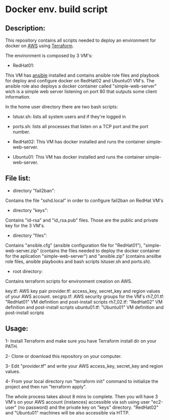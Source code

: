 # Docker env. build script

## Description:

This repository contains all scripts needed to deploy an environment for docker on [AWS](https://aws.amazon.com) using [Terraform](https://www.terraform.io/). 

The environment is composed by 3 VM's:

- RedHat01: 

This VM has [ansible](https://www.ansible.com/) installed and contains ansible role files and playbook for deploy and configure docker on RedHat02 and Ubuntu01 VM's. The ansible role also deploys a docker container called "simple-web-server" wich is a simple web server listening on port 80 that outputs some client information.

In the home user directory there are two bash scripts:
 - lstusr.sh: lists all system users and if they're logged in
 - ports.sh: lists all processes that listen on a TCP port and the port number.

- RedHat02: This VM has docker installed and runs the container simple-web-server.

- Ubuntu01: This VM has docker installed and runs the container simple-web-server.

## File list:

- directory "fail2ban": 

Contains the file "sshd.local" in order to configure fail2ban on RedHat VM's

- directory "keys": 

Contains "id-rsa" and "id_rsa.pub" files. Those are the public and private key for the 3 VM's.

- directory "files": 

Contains "ansible.cfg" (ansible configuration file for "RedHat01"), "simple-web-server.zip" (contains the files needed to deploy the docker container for the aplication "simple-web-server") and "ansible.zip" (contains ansilbe role files, ansible playbooks and bash scripts lstuser.sh and ports.sh).

- root directory:

Contains terraform scripts for environment creation on AWS.

key.tf: AWS key pair
provider.tf: access_key, secret_key and region values of your AWS account.
secgrp.tf: AWS security groups for the VM's
rh7_01.tf: "RedHat01" VM definition and post-install scripts
rh7_02.tf: "RedHat02" VM definition and post-install scripts
ubuntu01.tf: "Ubuntu01" VM definition and post-install scripts

## Usage:

1- Install Terraform and make sure you have Terraform install dir on your PATH.

2- Clone or download this repository on your computer.

3- Edit "provider.tf" and write your AWS access_key, secret_key and region values.

4- From your local directory run "terraform init" command to initialize the project and then run "terraform apply".

The whole process takes about 8 mins to complete. Then you will have 3 VM's on your AWS account (instances) accessible via ssh using user "ec2-user" (no password) and the private key on "keys" directory. "RedHat02" and "Ubuntu01" machines will be also accessible via HTTP.

